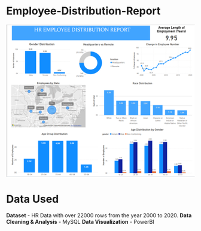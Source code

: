 # Employee-Distribution-Report
<img src="HR Dashboard.png" alt="Dashboard">

# Data Used
**Dataset** - HR Data with over 22000 rows from the year 2000 to 2020.
**Data Cleaning & Analysis** - MySQL
**Data Visualization** - PowerBI
